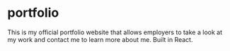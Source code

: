 # portfolio
This is my official portfolio website that allows employers to take a look at my work and contact me to learn more about me. Built in React.
